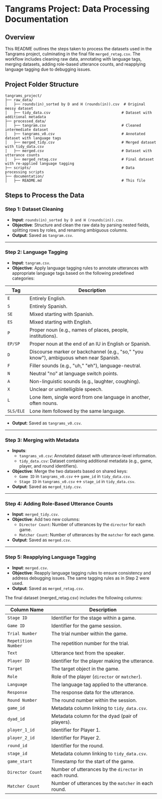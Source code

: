 # Tangrams Project: Data Processing Documentation

## Overview

This README outlines the steps taken to process the datasets used in the Tangrams project, culminating in the final file `merged_retag.csv`. The workflow includes cleaning raw data, annotating with language tags, merging datasets, adding role-based utterance counts, and reapplying language tagging due to debugging issues.

## Project Folder Structure

```plaintext
tangrams_project/
├── raw_data/
│   ├── rounds(in)_sorted by D and H (rounds(in)).csv  # Original messy dataset
│   ├── tidy_data.csv                                 # Dataset with additional metadata
├── processed_data/
│   ├── tangram.csv                                   # Cleaned intermediate dataset
│   ├── tangrams_v0.csv                               # Annotated dataset with language tags
│   ├── merged_tidy.csv                               # Merged dataset with tidy_data.csv
│   ├── merged.csv                                    # Dataset with utterance counts
│   ├── merged_retag.csv                              # Final dataset with re-applied language tagging
├── scripts/                                          # Data processing scripts
├── documentation/
│   ├── README.md                                     # This file
```

## Steps to Process the Data

### Step 1: Dataset Cleaning
- **Input**: `rounds(in)_sorted by D and H (rounds(in)).csv`.
- **Objective**: Structure and clean the raw data by parsing nested fields, splitting rows by roles, and renaming ambiguous columns.
- **Output**: Saved as `tangram.csv`.

---

### Step 2: Language Tagging
- **Input**: `tangram.csv`.
- **Objective**: Apply language tagging rules to annotate utterances with appropriate language tags based on the following predefined categories:

| **Tag**    | **Description**                                                                                  |
|------------|--------------------------------------------------------------------------------------------------|
| `E`        | Entirely English.                                                                               |
| `S`        | Entirely Spanish.                                                                               |
| `SE`       | Mixed starting with Spanish.                                                                    |
| `ES`       | Mixed starting with English.                                                                    |
| `P`        | Proper noun (e.g., names of places, people, institutions).                                       |
| `EP/SP`    | Proper noun at the end of an IU in English or Spanish.                                           |
| `D`        | Discourse marker or backchannel (e.g., "so," "you know"), ambiguous when near Spanish.           |
| `F`        | Filler sounds (e.g., "uh," "eh"), language-neutral.                                             |
| `N`        | Neutral "no" at language switch points.                                                         |
| `A`        | Non-linguistic sounds (e.g., laughter, coughing).                                               |
| `X`        | Unclear or unintelligible speech.                                                               |
| `L`        | Lone item, single word from one language in another, often nouns.                               |
| `SLS/ELE`  | Lone item followed by the same language.                                                        |

- **Output**: Saved as `tangrams_v0.csv`.

---

### Step 3: Merging with Metadata
- **Inputs**:
  - `tangrams_v0.csv`: Annotated dataset with utterance-level information.
  - `tidy_data.csv`: Dataset containing additional metadata (e.g., game, player, and round identifiers).
- **Objective**: Merge the two datasets based on shared keys:
  - `Game ID` in `tangrams_v0.csv` ↔ `game_id` in `tidy_data.csv`.
  - `Stage ID` in `tangrams_v0.csv` ↔ `stage_id` in `tidy_data.csv`.
- **Output**: Saved as `merged_tidy.csv`.

---

### Step 4: Adding Role-Based Utterance Counts
- **Input**: `merged_tidy.csv`.
- **Objective**: Add two new columns:
  - `Director Count`: Number of utterances by the `director` for each game.
  - `Matcher Count`: Number of utterances by the `matcher` for each game.
- **Output**: Saved as `merged.csv`.

---

### Step 5: Reapplying Language Tagging
- **Input**: `merged.csv`.
- **Objective**: Reapply language tagging rules to ensure consistency and address debugging issues. The same tagging rules as in Step 2 were used.
- **Output**: Saved as `merged_retag.csv`.

The final dataset (merged_retag.csv) includes the following columns:

| **Column Name**       | **Description**                                                   |
|------------------------|-------------------------------------------------------------------|
| `Stage ID`            | Identifier for the stage within a game.                          |
| `Game ID`             | Identifier for the game session.                                 |
| `Trial Number`        | The trial number within the game.                                |
| `Repetition Number`   | The repetition number for the trial.                             |
| `Text`                | Utterance text from the speaker.                                 |
| `Player ID`           | Identifier for the player making the utterance.                 |
| `Target`              | The target object in the game.                                   |
| `Role`                | Role of the player (`director` or `matcher`).                   |
| `Language`            | The language tag applied to the utterance.                      |
| `Response`            | The response data for the utterance.                            |
| `Round Number`        | The round number within the session.                             |
| `game_id`             | Metadata column linking to `tidy_data.csv`.                     |
| `dyad_id`             | Metadata column for the dyad (pair of players).                 |
| `player_1_id`         | Identifier for Player 1.                                         |
| `player_2_id`         | Identifier for Player 2.                                         |
| `round_id`            | Identifier for the round.                                        |
| `stage_id`            | Metadata column linking to `tidy_data.csv`.                     |
| `game_start`          | Timestamp for the start of the game.                             |
| `Director Count`      | Number of utterances by the `director` in each round.            |
| `Matcher Count`       | Number of utterances by the `matcher` in each round.             |


